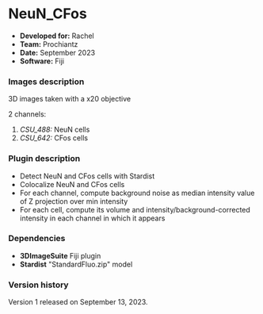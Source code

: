 # NeuN_CFos

* **Developed for:** Rachel
* **Team:** Prochiantz
* **Date:** September 2023
* **Software:** Fiji

### Images description

3D images taken with a x20 objective

2 channels:
  1. *CSU_488:* NeuN cells
  2. *CSU_642:* CFos cells

### Plugin description

* Detect NeuN and CFos cells with Stardist
* Colocalize NeuN and CFos cells
* For each channel, compute background noise as median intensity value of Z projection over min intensity
* For each cell, compute its volume and intensity/background-corrected intensity in each channel in which it appears

### Dependencies

* **3DImageSuite** Fiji plugin
* **Stardist** "StandardFluo.zip" model

### Version history

Version 1 released on September 13, 2023.
